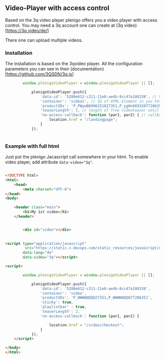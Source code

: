 ## Video-Player with access control

Based on the 3q video player plenigo offers you a video player with access control. You may need a 3q account one can create at (3q video)[https://3q.video/de/]

There one can upload multiple videos.


### Installation

The installation is based on the 3qvideo player. All the configuration parameters you can see in their (documentation)[https://github.com/3QSDN/3q.js]
```javascript
        window.plenigoVideoPlayer = window.plenigoVideoPlayer || [];

            plenigoVideoPlayer.push({
                'data-id': '5280e612-c311-11e8-ae4b-0cc47a188158', // Video ID from 3q backend
                'container': 'video1', // ID of HTML-Element in you html page
                'productIDs': 'P_PWywB6996251827351,P_ygHn66932077286351', // lst of plenigo product IDs to check access against
                'teaserLength': 2, // length of free videoteaser until video is stopped
                'no-access-callback': function (par1, par2) { // callbackfunction we call, if customer has no access
                    location.href = "/landingpage";
                }
            });
          
```

### Example with full html

Just put the plenigo Jacascript call somewhere in your html. To enable video player, add attribute `data-video="3q"`.

```html

<!DOCTYPE html>
<html>
    <head>
        <meta charset="UTF-8">
</head>
<body>

    <header class="main">
        <h1>My 1st video</h1>
    </header>


        <div id="video"></div>
    
    
<script type="application/javascript"
         src="https://static.s-devops.com/static_resources/javascript/qeorhgjqerjwefBwe8/plenigo_sdk.min.js" 
        data-lang="de" 
        data-video="3q"></script>

<script>

        window.plenigoVideoPlayer = window.plenigoVideoPlayer || [];

            plenigoVideoPlayer.push({
                'data-id': '5280e612-c311-11e8-ae4b-0cc47a188158',
                'container': 'video',
                'productIDs': 'P_WWWWQQQQ27351,P_WWWWQQQQ77286351',
                'sticky': true,
                'playlistbar' : true,
                'teaserLength': 2,
                'no-access-callback': function (par1, par2) {

                    location.href = "/video/checkout";
                }
            });
    </script>

</body>
</html>

```
